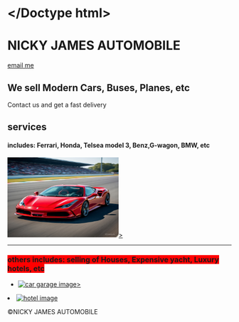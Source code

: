 # </Doctype html>
<html>
<title> my website </title>

<style>
body{
background-image: url('plane.jpg');
background-size: cover;
background-repeat: no-repeat;
}
</style>


<h1 style="font size: 36px; font weight:bold; font-family: danicg script', cursive;"> NICKY JAMES AUTOMOBILE </h1>

<a href= "jacksonnickolas93@gmail.com">
email me
</a>


<section>
<h2> We sell Modern Cars, Buses, Planes, etc </h2>
<p> Contact us and get a fast delivery </p>
</section>


<section>
<h2> services </h2>
<h4> includes: Ferrari, Honda, Telsea model 3, Benz,G-wagon, BMW, etc </h4>


<body>
<a href= "link to fb/ whatsapp group">
<img src= "ferrari.jpg" alt= "ferrari" width="250" height="180">> 
</a>

<section>
<hr> 


<h3><span style="background-color:red;"> others includes: selling of Houses, Expensive yacht, Luxury hotels, etc</h3>

<section>
<ul>
<li>
<a href= "link to fb/whatsapp group">
<img src= "car garage.jpg" alt= "car garage image" width="250" height="180">> 
</li>
</a>
</section>

<li>
<a href= "link to fb/whatsapp group">
<img src= "hotel.jpg" alt= "hotel image" width="250" height="180"> 
</li>
</a>

</ul>

<body>
<section>

<footer>
<p> &copy;NICKY JAMES AUTOMOBILE</p>
</footer>    
